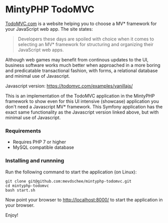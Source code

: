 # MintyPHP TodoMVC

[TodoMVC.com](https://todomvc.com/) is a website helping you to choose a MV* framework for your JavaScript web app. The site states:

>Developers these days are spoiled with choice when it comes to selecting an MV* framework for structuring and organizing their JavaScript web apps.

Although web games may benefit from continous updates to the UI, business software works much better when approached in a more boring and predicatable transactional fashion, with forms, a relational database and minimal use of Javascript.

Javascript version: https://todomvc.com/examples/vanillajs/

This is an implementation of the TodoMVC application in the MintyPHP framework to show even for this UI intensive (showcase) application you don't need a Javascript MV* framework. This Symfony application has the exact same functionality as the Javascript version linked above, but with minimal use of Javascript.

### Requirements

- Requires PHP 7 or higher 
- MySQL compatible database

### Installing and runnning

Run the following command to start the application (on Linux):

    git clone git@github.com:mevdschee/mintyphp-todomvc.git
    cd mintyphp-todomvc
    bash start.sh

Now point your browser to [http://localhost:8000/](http://localhost:8000/) to start the application in your browser.

Enjoy!
